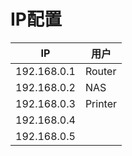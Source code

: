 # IP配置
| IP          | 用户    |
|-------------|---------|
| 192.168.0.1 | Router  |
| 192.168.0.2 | NAS     |
| 192.168.0.3 | Printer |
| 192.168.0.4 |         |
| 192.168.0.5 |         |
